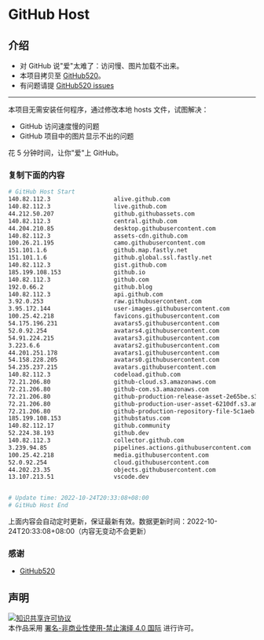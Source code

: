 # GitHub Host
## 介绍
- 对 GitHub 说"爱"太难了：访问慢、图片加载不出来。
- 本项目拷贝至 [GitHub520](https://github.com/521xueweihan/GitHub520)。
- 有问题请提 [GitHub520 issues](https://github.com/521xueweihan/GitHub520/issues/new)

---

本项目无需安装任何程序，通过修改本地 hosts 文件，试图解决：
- GitHub 访问速度慢的问题
- GitHub 项目中的图片显示不出的问题

花 5 分钟时间，让你"爱"上 GitHub。

### 复制下面的内容
```bash
# GitHub Host Start
140.82.112.3                  alive.github.com
140.82.112.3                  live.github.com
44.212.50.207                 github.githubassets.com
140.82.112.3                  central.github.com
44.204.210.85                 desktop.githubusercontent.com
140.82.112.3                  assets-cdn.github.com
100.26.21.195                 camo.githubusercontent.com
151.101.1.6                   github.map.fastly.net
151.101.1.6                   github.global.ssl.fastly.net
140.82.112.3                  gist.github.com
185.199.108.153               github.io
140.82.112.3                  github.com
192.0.66.2                    github.blog
140.82.112.3                  api.github.com
3.92.0.253                    raw.githubusercontent.com
3.95.172.144                  user-images.githubusercontent.com
100.25.42.218                 favicons.githubusercontent.com
54.175.196.231                avatars5.githubusercontent.com
52.0.92.254                   avatars4.githubusercontent.com
54.91.224.215                 avatars3.githubusercontent.com
3.223.6.6                     avatars2.githubusercontent.com
44.201.251.178                avatars1.githubusercontent.com
54.158.228.205                avatars0.githubusercontent.com
54.235.237.215                avatars.githubusercontent.com
140.82.112.3                  codeload.github.com
72.21.206.80                  github-cloud.s3.amazonaws.com
72.21.206.80                  github-com.s3.amazonaws.com
72.21.206.80                  github-production-release-asset-2e65be.s3.amazonaws.com
72.21.206.80                  github-production-user-asset-6210df.s3.amazonaws.com
72.21.206.80                  github-production-repository-file-5c1aeb.s3.amazonaws.com
185.199.108.153               githubstatus.com
140.82.112.17                 github.community
52.224.38.193                 github.dev
140.82.112.3                  collector.github.com
3.239.94.85                   pipelines.actions.githubusercontent.com
100.25.42.218                 media.githubusercontent.com
52.0.92.254                   cloud.githubusercontent.com
44.202.23.35                  objects.githubusercontent.com
13.107.213.51                 vscode.dev


# Update time: 2022-10-24T20:33:08+08:00
# GitHub Host End

```
上面内容会自动定时更新，保证最新有效。数据更新时间：2022-10-24T20:33:08+08:00（内容无变动不会更新）

### 感谢

- [GitHub520](https://github.com/521xueweihan/GitHub520)

## 声明
<a rel="license" href="https://creativecommons.org/licenses/by-nc-nd/4.0/deed.zh"><img alt="知识共享许可协议" style="border-width: 0" src="https://licensebuttons.net/l/by-nc-nd/4.0/88x31.png"></a><br>本作品采用 <a rel="license" href="https://creativecommons.org/licenses/by-nc-nd/4.0/deed.zh">署名-非商业性使用-禁止演绎 4.0 国际</a> 进行许可。